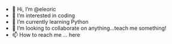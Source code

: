 - 👋 Hi, I’m @eleoric
- 👀 I’m interested in coding
- 🌱 I’m currently learning Python
- 💞️ I’m looking to collaborate on anything...teach me something!
- 📫 How to reach me ... here

<!---
eleoric/eleoric is a ✨ special ✨ repository because its `README.md` (this file) appears on your GitHub profile.
You can click the Preview link to take a look at your changes.
--->
